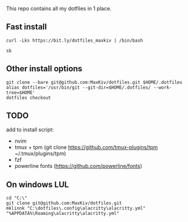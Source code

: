 This repo contains all my dotfiles in 1 place.

## Fast install

	curl -Lks https://bit.ly/dotfiles_maxkiv | /bin/bash
	
	sb

## Other install options

	git clone --bare git@github.com:MaxKiv/dotfiles.git $HOME/.dotfiles
	alias dotfiles='/usr/bin/git --git-dir=$HOME/.dotfiles/ --work-tree=$HOME'
	dotfiles checkout

## TODO
add to install script:

* nvim
* tmux + tpm (git clone https://github.com/tmux-plugins/tpm ~/.tmux/plugins/tpm)
* fzf
* powerline fonts (https://github.com/powerline/fonts)

## On windows LUL

	cd "C:\"
	git clone git@github.com:MaxKiv/dotfiles.git 
	mklinnk "C:\dotfiles\.config\alacritty\alacritty.yml" "%APPDATA%\Roaming\alacritty\alacritty.yml"
